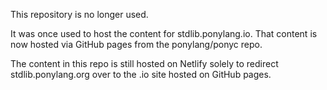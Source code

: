 This repository is no longer used. 

It was once used to host the content for stdlib.ponylang.io.
That content is now hosted via GitHub pages from the ponylang/ponyc repo.

The content in this repo is still hosted on Netlify solely to redirect
stdlib.ponylang.org over to the .io site hosted on GitHub pages.
